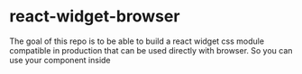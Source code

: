 # react-widget-browser
The goal of this repo is to be able to build a react widget css module compatible in production that can be used directly with browser. So you can use your component inside <script> tag like this:

```js
<div id="root"></div>

<script src="/react-widget-browser.min.js"></script>

<script>
  ReactWidgetBrowserBundle.ReactDOM.render(
    ReactWidgetBrowserBundle.React.createElement(
      ReactWidgetBrowserBundle.ReactWidgetBrowser
    ),
    document.getElementById('root')
  );
</script>
```

### Commands
command | Description
--- | ---
**yarn** | install dependency
**yarn start** | run dev mode
**yarn build** | build browser compatible into /dist -> react-widget-browser.min.js
**yarn serve:dist** | serve the /dist into localhost:5000

### PropTypes
Properties | Type | Description
--- | --- | ---
**isLoading:** (optional) | Boolean | TODO.

```js
<ReactWidgetBrowser
    loading={this.props.isLoading}
/>
```

